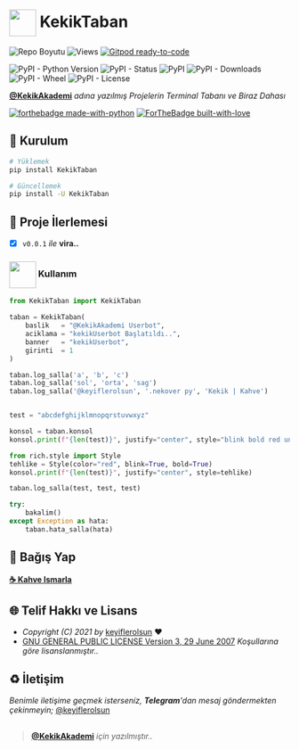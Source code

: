 # <img src="https://www.akashtrehan.com/assets/images/emoji/terminal.png" height="48" align="center"> KekikTaban

![Repo Boyutu](https://img.shields.io/github/repo-size/keyiflerolsun/KekikTaban) ![Views](https://hits.seeyoufarm.com/api/count/incr/badge.svg?url=https://github.com/keyiflerolsun/KekikTaban&title=Profile%20Views) [![Gitpod ready-to-code](https://img.shields.io/badge/Gitpod-ready--to--code-blue?logo=gitpod)](https://gitpod.io/#https://github.com/keyiflerolsun/KekikTaban)

![PyPI - Python Version](https://img.shields.io/pypi/pyversions/KekikTaban)
![PyPI - Status](https://img.shields.io/pypi/status/KekikTaban)
![PyPI](https://img.shields.io/pypi/v/KekikTaban)
![PyPI - Downloads](https://img.shields.io/pypi/dm/KekikTaban)
![PyPI - Wheel](https://img.shields.io/pypi/wheel/KekikTaban)
![PyPI - License](https://img.shields.io/pypi/l/KekikTaban)

**[@KekikAkademi](https://github.com/KekikAkademi)** *adına yazılmış Projelerin Terminal Tabanı ve Biraz Dahası*

[![forthebadge made-with-python](http://ForTheBadge.com/images/badges/made-with-python.svg)](https://www.python.org/)
[![ForTheBadge built-with-love](http://ForTheBadge.com/images/badges/built-with-love.svg)](https://GitHub.com/keyiflerolsun/)

## 🚀 Kurulum

```bash
# Yüklemek
pip install KekikTaban

# Güncellemek
pip install -U KekikTaban
```

## 📝 Proje İlerlemesi

- [x] `v0.0.1` *ile* **vira..**

### <img src="https://i.imgur.com/ETZ1ABF.png" height="48" align="center"> Kullanım

```python
from KekikTaban import KekikTaban

taban = KekikTaban(
    baslik   = "@KekikAkademi Userbot",
    aciklama = "kekikUserbot Başlatıldı..",
    banner   = "kekikUserbot",
    girinti  = 1
)

taban.log_salla('a', 'b', 'c')
taban.log_salla('sol', 'orta', 'sag')
taban.log_salla('@keyiflerolsun', '.nekover py', 'Kekik | Kahve')


test = "abcdefghijklmnopqrstuvwxyz"

konsol = taban.konsol
konsol.print(f"{len(test)}", justify="center", style="blink bold red underline on white")

from rich.style import Style
tehlike = Style(color="red", blink=True, bold=True)
konsol.print(f"{len(test)}", justify="center", style=tehlike)

taban.log_salla(test, test, test)

try:
    bakalim()
except Exception as hata:
    taban.hata_salla(hata)
```

## 💸 Bağış Yap

**[☕️ Kahve Ismarla](https://KekikAkademi.org/Kahve)**

## 🌐 Telif Hakkı ve Lisans

* *Copyright (C) 2021 by* [keyiflerolsun](https://github.com/keyiflerolsun) ❤️️
* [GNU GENERAL PUBLIC LICENSE Version 3, 29 June 2007](https://github.com/keyiflerolsun/keyifUserBot/blob/master/LICENSE) *Koşullarına göre lisanslanmıştır..*

## ♻️ İletişim

*Benimle iletişime geçmek isterseniz, **Telegram**'dan mesaj göndermekten çekinmeyin;* [@keyiflerolsun](https://t.me/keyiflerolsun)

##

> **[@KekikAkademi](https://t.me/KekikAkademi)** *için yazılmıştır..*
